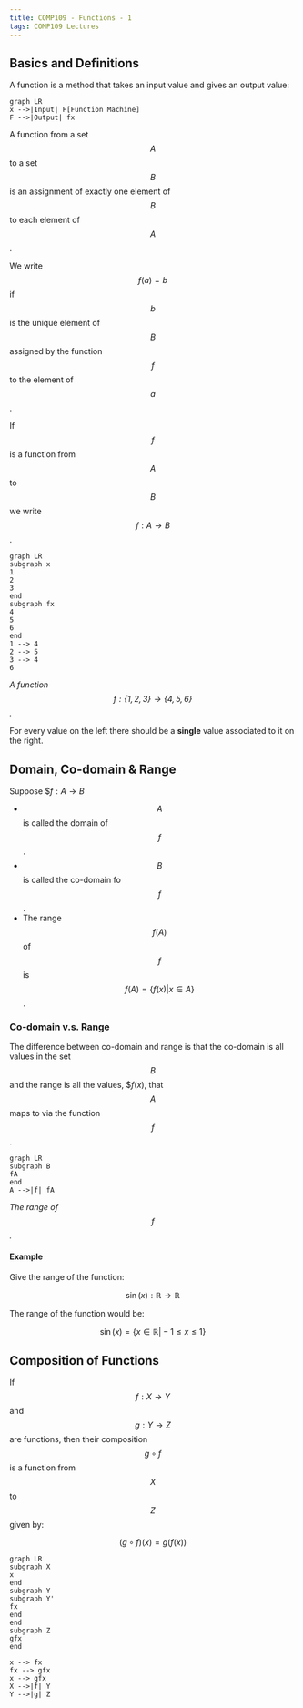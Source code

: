 ```yaml
---
title: COMP109 - Functions - 1
tags: COMP109 Lectures
---
```

## Basics and Definitions
A function is a method that takes an input value and gives an output value:

```mermaid
graph LR
x -->|Input| F[Function Machine]
F -->|Output| fx
```

A function from a set $$A$$ to a set $$B$$ is an assignment of exactly one element of $$B$$ to each element of $$A$$.

We write $$f(a)=b$$ if $$b$$ is the unique element of $$B$$ assigned by the function $$f$$ to the element of $$a$$.

If $$f$$ is a function from $$A$$ to $$B$$ we write $$f: A\rightarrow B$$.

```mermaid
graph LR
subgraph x
1
2
3
end 
subgraph fx
4
5
6
end
1 --> 4
2 --> 5
3 --> 4
6
```
*A function $$f:\{1,2,3\} \rightarrow \{4,5,6\}$$.*

For every value on the left there should be a **single** value associated to it on the right.

## Domain, Co-domain & Range
Suppose $$f:A\rightarrow B$

* $$A$$ is called the domain of $$f$$.
* $$B$$ is called the co-domain fo $$f$$.
* The range $$f(A)$$ of $$f$$ is $$f(A)=\{f(x)\vert x\in A\}$$.

### Co-domain v.s. Range
The difference between co-domain and range is that the co-domain is all values in the set $$B$$ and the range is all the values, $$f(x)$, that $$A$$ maps to via the function $$f$$.

```mermaid
graph LR
subgraph B
fA
end
A -->|f| fA
```
*The range of $$f$$.*

#### Example
Give the range of the function:

$$\sin(x):\mathbb{R}\rightarrow\mathbb{R}$$

The range of the function would be:

$$\sin(x)=\{x\in\mathbb{R}\vert -1\leq x\leq 1\}$$

## Composition of Functions
If $$f:X\rightarrow Y$$ and $$g:Y\rightarrow Z$$ are functions, then their composition $$g\circ f$$ is a function from $$X$$ to $$Z$$ given by:

$$(g\circ f)(x)=g(f(x))$$

```mermaid
graph LR
subgraph X
x
end
subgraph Y
subgraph Y'
fx
end
end
subgraph Z
gfx
end

x --> fx
fx --> gfx
x --> gfx
X -->|f| Y
Y -->|g| Z

